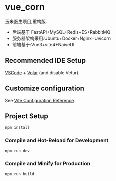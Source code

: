 # vue_corn

玉米医生项目,重构版.
* 后端基于 FastAPI+MySQL+Redis+ES+RabbitMQ
* 服务器架构采用:Ubuntu+Docker+Nginx+Uvicorn
* 前端基于:Vue3+vite4+NaiveUI

## Recommended IDE Setup

[VSCode](https://code.visualstudio.com/) + [Volar](https://marketplace.visualstudio.com/items?itemName=Vue.volar) (and disable Vetur).

## Customize configuration

See [Vite Configuration Reference](https://vitejs.dev/config/).

## Project Setup

```sh
npm install
```

### Compile and Hot-Reload for Development

```sh
npm run dev
```

### Compile and Minify for Production

```sh
npm run build
```
